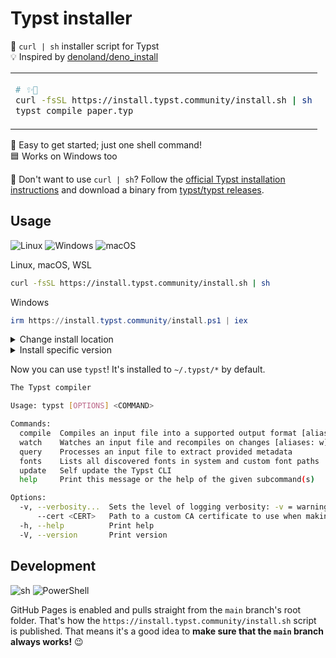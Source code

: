 # Typst installer

🤖 `curl | sh` installer script for Typst \
💡 Inspired by [denoland/deno_install]

<table align=center><td>

```sh
# ✨🚀
curl -fsSL https://install.typst.community/install.sh | sh
typst compile paper.typ
```

</table>

🚀 Easy to get started; just one shell command! \
🟦 Works on Windows too

👀 Don't want to use `curl | sh`? Follow the [official Typst installation
instructions] and download a binary from [typst/typst releases].

## Usage

![Linux](https://img.shields.io/static/v1?style=for-the-badge&message=Linux&color=222222&logo=Linux&logoColor=FCC624&label=)
![Windows](https://img.shields.io/static/v1?style=for-the-badge&message=Windows&color=0078D4&logo=Windows&logoColor=FFFFFF&label=)
![macOS](https://img.shields.io/static/v1?style=for-the-badge&message=macOS&color=000000&logo=macOS&logoColor=FFFFFF&label=)

Linux, macOS, WSL

```sh
curl -fsSL https://install.typst.community/install.sh | sh
```

Windows

```ps1
irm https://install.typst.community/install.ps1 | iex
```

<details><summary>Change install location</summary>

Linux, macOS, WSL

```sh
export TYPST_INSTALL="/usr/local"
curl -fsSL https://install.typst.community/install.sh | sh
```

Windows

```ps1
$Env:TYPST_INSTALL = "C:\Program Files\typst"
irm https://install.typst.community/install.ps1 | iex
```

</details>

<details><summary>Install specific version</summary>

Linux, macOS, WSL

```sh
curl -fsSL https://install.typst.community/install.sh | sh -s 0.10.0
```

Windows

```ps1
v="0.10.0"; irm https://install.typst.community/install.ps1 | iex
```

</details>

Now you can use `typst`! It's installed to `~/.typst/*` by default.

```sh
The Typst compiler

Usage: typst [OPTIONS] <COMMAND>

Commands:
  compile  Compiles an input file into a supported output format [aliases: c]
  watch    Watches an input file and recompiles on changes [aliases: w]
  query    Processes an input file to extract provided metadata
  fonts    Lists all discovered fonts in system and custom font paths
  update   Self update the Typst CLI
  help     Print this message or the help of the given subcommand(s)

Options:
  -v, --verbosity...  Sets the level of logging verbosity: -v = warning & error, -vv = info, -vvv = debug, -vvvv = trace
      --cert <CERT>   Path to a custom CA certificate to use when making network requests [env: TYPST_CERT=]
  -h, --help          Print help
  -V, --version       Print version
```

## Development

![sh](https://img.shields.io/static/v1?style=for-the-badge&message=sh&color=4EAA25&logo=GNU+Bash&logoColor=FFFFFF&label=)
![PowerShell](https://img.shields.io/static/v1?style=for-the-badge&message=PowerShell&color=5391FE&logo=PowerShell&logoColor=FFFFFF&label=)

GitHub Pages is enabled and pulls straight from the `main` branch's root folder.
That's how the `https://install.typst.community/install.sh` script is
published. That means it's a good idea to **make sure that the `main` branch
always works!** 😉

<!-- prettier-ignore-start -->
[official Typst installation instructions]: https://github.com/typst/typst#installation
[typst/typst releases]: https://github.com/typst/typst/releases
[denoland/deno_install]: https://github.com/denoland/deno_install
<!-- prettier-ignore-end -->
